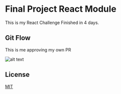 # Final Project React Module

This is my React Challenge Finished in 4 days.

## Git Flow

This is me approving my own PR

![alt text](https://i.kym-cdn.com/entries/icons/facebook/000/030/329/cover1.jpg)

## License

[MIT](https://choosealicense.com/licenses/mit/)
